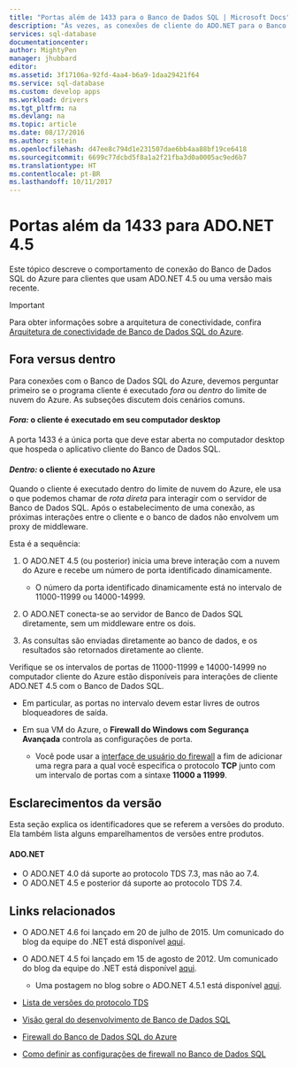 ```yaml
---
title: "Portas além de 1433 para o Banco de Dados SQL | Microsoft Docs"
description: "Às vezes, as conexões de cliente do ADO.NET para o Banco de Dados SQL do Azure ignoram o proxy e interagem diretamente com o banco de dados. Outras portas diferentes da 1433 se tornam importantes."
services: sql-database
documentationcenter: 
author: MightyPen
manager: jhubbard
editor: 
ms.assetid: 3f17106a-92fd-4aa4-b6a9-1daa29421f64
ms.service: sql-database
ms.custom: develop apps
ms.workload: drivers
ms.tgt_pltfrm: na
ms.devlang: na
ms.topic: article
ms.date: 08/17/2016
ms.author: sstein
ms.openlocfilehash: d47ee8c794d1e231507dae6bb4aa88bf19ce6418
ms.sourcegitcommit: 6699c77dcbd5f8a1a2f21fba3d0a0005ac9ed6b7
ms.translationtype: HT
ms.contentlocale: pt-BR
ms.lasthandoff: 10/11/2017
---
```

# <a name="ports-beyond-1433-for-adonet-45"></a>Portas além da 1433 para ADO.NET 4.5
Este tópico descreve o comportamento de conexão do Banco de Dados SQL do Azure para clientes que usam ADO.NET 4.5 ou uma versão mais recente. 

> [!IMPORTANT]
> Para obter informações sobre a arquitetura de conectividade, confira [Arquitetura de conectividade de Banco de Dados SQL do Azure](sql-database-connectivity-architecture.md).
>

## <a name="outside-vs-inside"></a>Fora versus dentro
Para conexões com o Banco de Dados SQL do Azure, devemos perguntar primeiro se o programa cliente é executado *fora* ou *dentro* do limite de nuvem do Azure. As subseções discutem dois cenários comuns.

#### <a name="outside-client-runs-on-your-desktop-computer"></a>*Fora:* o cliente é executado em seu computador desktop
A porta 1433 é a única porta que deve estar aberta no computador desktop que hospeda o aplicativo cliente do Banco de Dados SQL.

#### <a name="inside-client-runs-on-azure"></a>*Dentro:* o cliente é executado no Azure
Quando o cliente é executado dentro do limite de nuvem do Azure, ele usa o que podemos chamar de *rota direta* para interagir com o servidor de Banco de Dados SQL. Após o estabelecimento de uma conexão, as próximas interações entre o cliente e o banco de dados não envolvem um proxy de middleware.

Esta é a sequência:

1. O ADO.NET 4.5 (ou posterior) inicia uma breve interação com a nuvem do Azure e recebe um número de porta identificado dinamicamente.
   
   * O número da porta identificado dinamicamente está no intervalo de 11000-11999 ou 14000-14999.
2. O ADO.NET conecta-se ao servidor de Banco de Dados SQL diretamente, sem um middleware entre os dois.
3. As consultas são enviadas diretamente ao banco de dados, e os resultados são retornados diretamente ao cliente.

Verifique se os intervalos de portas de 11000-11999 e 14000-14999 no computador cliente do Azure estão disponíveis para interações de cliente ADO.NET 4.5 com o Banco de Dados SQL.

* Em particular, as portas no intervalo devem estar livres de outros bloqueadores de saída.
* Em sua VM do Azure, o **Firewall do Windows com Segurança Avançada** controla as configurações de porta.
  
  * Você pode usar a [interface de usuário do firewall](http://msdn.microsoft.com/library/cc646023.aspx) a fim de adicionar uma regra para a qual você especifica o protocolo **TCP** junto com um intervalo de portas com a sintaxe **11000 a 11999**.

## <a name="version-clarifications"></a>Esclarecimentos da versão
Esta seção explica os identificadores que se referem a versões do produto. Ela também lista alguns emparelhamentos de versões entre produtos.

#### <a name="adonet"></a>ADO.NET
* O ADO.NET 4.0 dá suporte ao protocolo TDS 7.3, mas não ao 7.4.
* O ADO.NET 4.5 e posterior dá suporte ao protocolo TDS 7.4.

## <a name="related-links"></a>Links relacionados
* O ADO.NET 4.6 foi lançado em 20 de julho de 2015. Um comunicado do blog da equipe do .NET está disponível [aqui](http://blogs.msdn.com/b/dotnet/archive/2015/07/20/announcing-net-framework-4-6.aspx).
* O ADO.NET 4.5 foi lançado em 15 de agosto de 2012. Um comunicado do blog da equipe do .NET está disponível [aqui](http://blogs.msdn.com/b/dotnet/archive/2012/08/15/announcing-the-release-of-net-framework-4-5-rtm-product-and-source-code.aspx).
  
  * Uma postagem no blog sobre o ADO.NET 4.5.1 está disponível [aqui](http://blogs.msdn.com/b/dotnet/archive/2013/06/26/announcing-the-net-framework-4-5-1-preview.aspx).
* [Lista de versões do protocolo TDS](http://www.freetds.org/userguide/tdshistory.htm)
* [Visão geral do desenvolvimento de Banco de Dados SQL](sql-database-develop-overview.md)
* [Firewall do Banco de Dados SQL do Azure](sql-database-firewall-configure.md)
* [Como definir as configurações de firewall no Banco de Dados SQL](sql-database-configure-firewall-settings.md)


